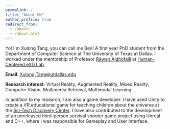 ```yaml
---
permalink: /
title: "About Me"
author_profile: true
redirect_from: 
  - /about/
  - /about.html
---
```


Yo! I'm Xulong Tang, you can call me Ben! A first year PhD student from the Department of Computer Science at The University of Texas at Dallas. I worked under the mentorship of Professor [Rawan Alghofaili](https://rawanmg.com/) at [Human-Centered eXD Lab](https://sites.google.com/view/rawanmg). 

**Email**: Xulong.Tang@utdallas.edu

**Research interest**: Virtual Reality, Augmented Reality, Mixed Reality, Computer Vision, Multimedia Retrieval, Multimodal Learning

In addition to my research, I am also a game developer. I have used Unity to create a VR educational game for teaching children about the universe at the [Sci-Tech Discovery Center](https://mindstretchingfun.org/). I have also contributed to the development of an unreleased third-person survival shooter game project using Unreal and C++, where I was responsible for Gameplay and User Interface.
